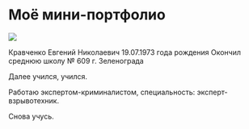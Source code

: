 # Моё мини-портфолио

![](https://file%2B.vscode-resource.vscode-cdn.net/d%3A/%D0%B0%D0%B2%D0%B0%D1%82%D0%B0%D1%80%D0%B01.jpg?version%3D1683466341034)

Кравченко Евгений Николаевич
19.07.1973 года рождения
Окончил среднюю школу № 609 г. Зеленограда

Далее учился, учился.

Работаю экспертом-криминалистом, специальность: эксперт-взрывотехник.

Снова учусь.
